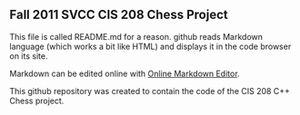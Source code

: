 Fall 2011 SVCC CIS 208 Chess Project
---------------
This file is called README.md for a reason.
github reads Markdown language (which works a bit like HTML) and displays it  in the code browser on its site.

Markdown can be edited online with [Online Markdown Editor].

This github repository was created to contain the code of the CIS 208 C++ Chess project.


  [Online Markdown Editor]: http://www.ctrlshift.net/project/markdowneditor/


